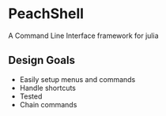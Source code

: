 # PeachShell

A Command Line Interface framework for julia

## Design Goals

- Easily setup menus and commands
- Handle shortcuts
- Tested
- Chain commands
